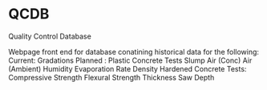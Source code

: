 # QCDB

Quality Control Database 

Webpage front end for database conatining historical data for the following:
Current:
  Gradations
Planned :
  Plastic Concrete Tests
    Slump
    Air (Conc)
    Air (Ambient)
    Humidity
    Evaporation Rate
    Density
  Hardened Concrete Tests:
    Compressive Strength
    Flexural Strength
    Thickness
    Saw Depth
    
    

